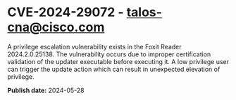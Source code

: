 # CVE-2024-29072 - talos-cna@cisco.com

A privilege escalation vulnerability exists in the Foxit Reader 2024.2.0.25138. The vulnerability occurs due to improper certification validation of the updater executable before executing it. A low privilege user can trigger the update action which can result in unexpected elevation of privilege.

**Publish date:** 2024-05-28

